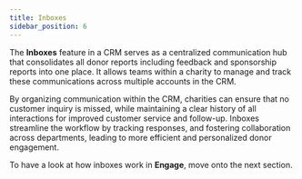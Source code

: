```yaml
---
title: Inboxes
sidebar_position: 6
---
```


The **Inboxes** feature in a CRM serves as a centralized communication hub that consolidates all donor reports including feedback and sponsorship reports into one place. It allows teams within a charity to manage and track these communications across multiple accounts in the CRM. 

By organizing communication within the CRM, charities can ensure that no customer inquiry is missed, while maintaining a clear history of all interactions for improved customer service and follow-up. Inboxes streamline the workflow by tracking responses, and fostering collaboration across departments, leading to more efficient and personalized donor engagement.

To have a look at how inboxes work in **Engage**, move onto the next section.
